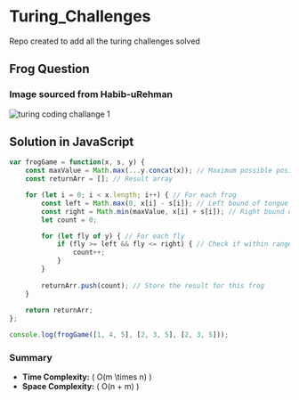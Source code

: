 # Turing_Challenges
Repo created to add all the turing challenges solved

## Frog Question
### Image sourced from Habib-uRehman
![turing coding challange 1](https://github.com/user-attachments/assets/6e7167f1-c3e4-4fcb-ad52-a8252760eb51)

## Solution in JavaScript
```javascript
var frogGame = function(x, s, y) {
    const maxValue = Math.max(...y.concat(x)); // Maximum possible position
    const returnArr = []; // Result array

    for (let i = 0; i < x.length; i++) { // For each frog
        const left = Math.max(0, x[i] - s[i]); // Left bound of tongue range
        const right = Math.min(maxValue, x[i] + s[i]); // Right bound of tongue range
        let count = 0;

        for (let fly of y) { // For each fly
            if (fly >= left && fly <= right) { // Check if within range
                count++;
            }
        }
        
        returnArr.push(count); // Store the result for this frog
    }
    
    return returnArr;
};

console.log(frogGame([1, 4, 5], [2, 3, 5], [2, 3, 5]));
```
### Summary
- **Time Complexity:** \( O(m \times n) \)
- **Space Complexity:** \( O(n + m) \)
